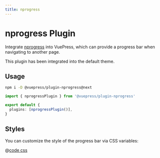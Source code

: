 ```yaml
---
title: nprogress
---
```


<!-- `# nprogress` will be rendered as `<h1 id="nprogress">`, and the id will conflict with the nprogress bar (stupid) -->

<!-- so we add a 'plugin' suffix in the h1 title, and use title frontmatter to set the page title -->

<!-- TODO: Remove this hack once we have attr feature -->

# nprogress Plugin

<NpmBadge package="@vuepress/plugin-nprogress" />

Integrate [nprogress](https://github.com/rstacruz/nprogress) into VuePress, which can provide a progress bar when navigating to another page.

This plugin has been integrated into the default theme.

## Usage

```bash
npm i -D @vuepress/plugin-nprogress@next
```

```ts
import { nprogressPlugin } from '@vuepress/plugin-nprogress'

export default {
  plugins: [nprogressPlugin()],
}
```

## Styles

You can customize the style of the progress bar via CSS variables:

@[code css](@vuepress/plugin-nprogress/src/client/styles/vars.css)
